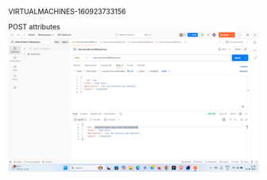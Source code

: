 VIRTUALMACHINES-160923733156

POST attributes 
![image alt](https://github.com/Ibrahim12125/virtualmachines-160923733156/blob/7f9c62195df8432698df80e7f874b97776a8aaa1/Screenshot%202025-08-22%20213708.png)
